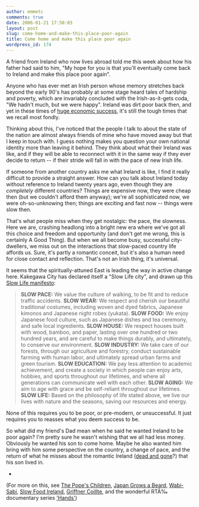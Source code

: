 ```yaml
---
author: emmetc
comments: true
date: 2006-01-21 17:50:03
layout: post
slug: come-home-and-make-this-place-poor-again
title: Come home and make this place poor again
wordpress_id: 174
---
```


A friend from Ireland who now lives abroad told me this week about how his father had said to him, "My hope for you is that you'll eventually come back to Ireland and make this place poor again".

Anyone who has ever met an Irish person whose memory stretches back beyond the early 90's has probably at some stage heard tales of hardship and poverty, which are invariably concluded with the Irish-as-it-gets coda, "We hadn't much, but we were happy". Ireland was dirt poor back then, and yet in these times of [huge economic success](http://en.wikipedia.org/wiki/Celtic_Tiger), it's still the tough times that we recall most fondly.

Thinking about this, I've noticed that the people I talk to about the state of the nation are almost always friends of mine who have moved away but that I keep in touch with. I guess nothing makes you question your own national identity more than leaving it behind. They think about what their Ireland was like, and if they will be able to reconnect with it in the same way if they ever decide to return -- if their stride will fall in with the pace of new Irish life.

If someone from another country asks me what Ireland is like, I find it really difficult to provide a straight answer. How can you talk about Ireland today without reference to Ireland twenty years ago, even though they are _completely_ different countries? Things are expensive now, they were cheap then (but we couldn't afford them anyway); we're all sophisticated now, we were oh-so-unknowing then; things are exciting and fast now -- things were slow then.

That's what people miss when they get nostalgic: the pace, the slowness. Here we are, crashing headlong into a bright new era where we've got all this choice and freedom and opportunity (and don't get me wrong, this is certainly A Good Thing). But when we all become busy, successful city-dwellers, we miss out on the interactions that slow-paced country life affords us. Sure, it's partly a romantic conceit, but it's also a human need for close contact and reflection. That's not an Irish thing, it's universal.

It seems that the spiritually-attuned East is leading the way in active change here. Kakegawa City has declared itself a "Slow Life city", and drawn up this [Slow Life manifesto](http://www.japanfs.org/db/database.cgi?cmd=dp&num=202&dp=data_e.html):



> **SLOW PACE:** We value the culture of walking, to be fit and to reduce traffic accidents.
**SLOW WEAR:** We respect and cherish our beautiful traditional costumes, including woven and dyed fabrics, Japanese kimonos and Japanese night robes (yukata).
**SLOW FOOD:** We enjoy Japanese food culture, such as Japanese dishes and tea ceremony, and safe local ingredients.
**SLOW HOUSE:** We respect houses built with wood, bamboo, and paper, lasting over one hundred or two hundred years, and are careful to make things durably, and ultimately, to conserve our environment.
**SLOW INDUSTRY:** We take care of our forests, through our agriculture and forestry, conduct sustainable farming with human labor, and ultimately spread urban farms and green tourism.
**SLOW EDUCATION:** We pay less attention to academic achievement, and create a society in which people can enjoy arts, hobbies, and sports throughout our lifetimes, and where all generations can communicate well with each other.
**SLOW AGING:** We aim to age with grace and be self-reliant throughout our lifetimes.
**SLOW LIFE:** Based on the philosophy of life stated above, we live our lives with nature and the seasons, saving our resources and energy.



None of this requires you to be poor, or pre-modern, or unsuccessful. It just requires you to reasses what you deem success to be.

So what did my friend's Dad mean when he said he wanted Ireland to be poor again? I'm pretty sure he wasn't wishing that we all had less money. Obviously he wanted his son to come home. Maybe he also wanted him bring with him some perspective on the country, a change of pace, and the return of what he misses about the romantic Ireland ([dead and gone](http://www.uhb.fr/langues/cei/sept13.htm)?) that his son lived in.

-

(For more on this, see [The Pope's Children](http://www.amazon.co.uk/exec/obidos/ASIN/0717139719/202-8740470-0048630), [Japan Grows a Beard](http://www.wired.com/news/columns/0,70013-0.html), [Wabi-Sabi](http://blog.thoughtwax.com/?p=167), [Slow Food Ireland](http://www.slowfoodireland.com/), [Griffner Coillte](http://www.griffnercoillte.ie/EN/default.asp), and the wonderful RTÃ‰ documentary series ['Hands'](http://www.twocultures.org/weblog/archive/2003_05_11_arc.html#94517711))
